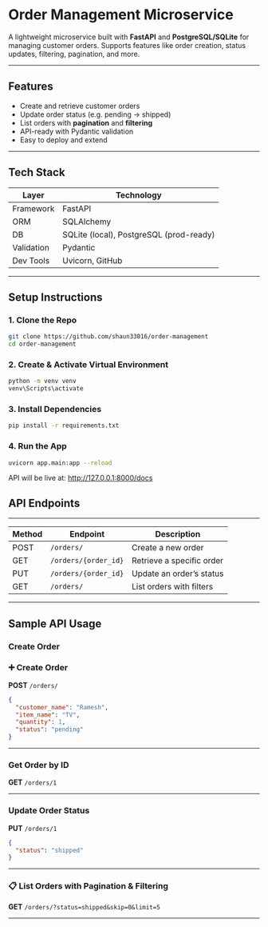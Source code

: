 # Order Management Microservice

A lightweight microservice built with **FastAPI** and **PostgreSQL/SQLite** for managing customer orders. Supports features like order creation, status updates, filtering, pagination, and more.

---

## Features

- Create and retrieve customer orders
- Update order status (e.g. pending → shipped)
- List orders with **pagination** and **filtering**
- API-ready with Pydantic validation
- Easy to deploy and extend

---

## Tech Stack

| Layer         | Technology         |
|---------------|--------------------|
| Framework     | FastAPI            |
| ORM           | SQLAlchemy         |
| DB            | SQLite (local), PostgreSQL (prod-ready) |
| Validation    | Pydantic           |
| Dev Tools     | Uvicorn, GitHub    |

---

## Setup Instructions

### 1. Clone the Repo

```bash
git clone https://github.com/shaun33016/order-management
cd order-management
```
### 2. Create & Activate Virtual Environment

```bash
python -m venv venv
venv\Scripts\activate
```

### 3. Install Dependencies

```bash
pip install -r requirements.txt
```

### 4. Run the App

```bash
uvicorn app.main:app --reload
```
API will be live at: http://127.0.0.1:8000/docs

## API Endpoints

---

| Method        | Endpoint              | Description                |
|---------------|-----------------------|----------------------------|
| POST          | `/orders/`            | Create a new order         |
| GET           | `/orders/{order_id}`  | Retrieve a specific order  |
| PUT           | `/orders/{order_id}`  | Update an order’s status   |
| GET           | `/orders/`            | List orders with filters   |

---

## Sample API Usage

### Create Order

### ➕ Create Order

**POST** `/orders/`

```json
{
  "customer_name": "Ramesh",
  "item_name": "TV",
  "quantity": 1,
  "status": "pending"
}

```
----------
### Get Order by ID

**GET** `/orders/1`

----------

### Update Order Status

**PUT** `/orders/1`

```json
{
  "status": "shipped"
}

```
----------

### 📋 List Orders with Pagination & Filtering

**GET** `/orders/?status=shipped&skip=0&limit=5`

----------
